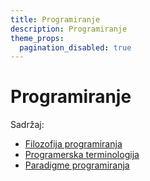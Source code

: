 ```yaml
---
title: Programiranje
description: Programiranje
theme_props:
  pagination_disabled: true
---
```


# Programiranje

Sadržaj:
- [Filozofija programiranja](/programming/philosophy.html)
- [Programerska terminologija](/programming/terminology.html)
- [Paradigme programiranja](/programming/paradigms.html)

